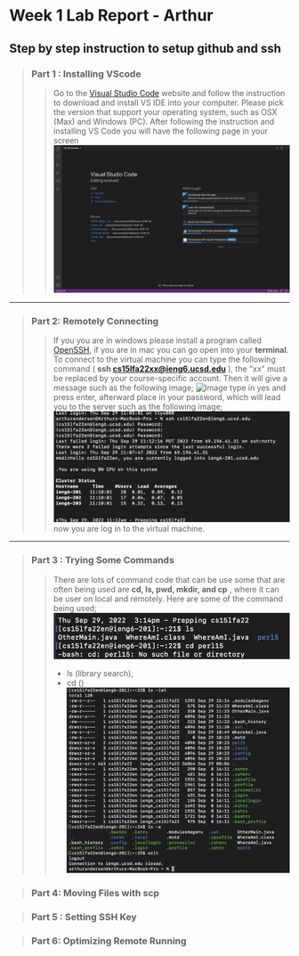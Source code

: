 # Week 1 Lab Report - Arthur
## Step by step instruction to setup github and ssh  

>### Part 1 : Installing VScode
>>Go to the [Visual Studio Code](https://code.visualstudio.com/) website and follow the instruction to download and install VS IDE into your computer. Please pick the version that support your operating system, such as OSX (Max) and Windows (PC). After following the instruction and installing VS Code you will have the following page in your screen
>![Image](part1.png)
---

>### Part 2: Remotely Connecting 
>> If you you are in windows please install a program called [OpenSSH](https://code.visualstudio.com/), if you are in mac you can go open into your **terminal**. To connect to the virtual machine you can type the following command ( **ssh cs15lfa22xx@ieng6.ucsd.edu** ), the "xx" must be replaced by your course-specific account. Then it will give a message such as the following image;
>![Image](part2_1.png)
type in yes and press enter, afterward place in your password, which will lead you to the server such as the following image;
>![Image](part2_2.png)
now you are log in to the virtual machine.
---

>### Part 3 : Trying Some Commands
>>There are lots of command code that can be use some that are often being used are **cd, ls, pwd, mkdir, and cp** , where it can be user on local and remotely. Here are some of the command being used;
>![Image](part3_1.png)
>>- ls (library search),
>>- cd ()
>>![Image](part3_2.png) 

>### Part 4: Moving Files with **scp**

>### Part 5 : Setting SSH Key

>### Part 6: Optimizing Remote Running
